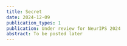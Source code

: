 ```yaml
---
title: Secret
date: 2024-12-09
publication_types: 1
publication: Under review for NeurIPS 2024
abstract: To be posted later
---
```

